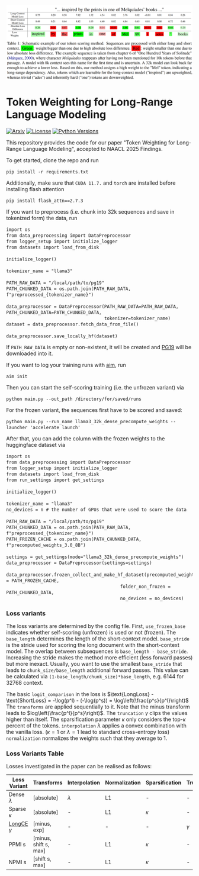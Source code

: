 
<p  align="center">
  <img src='logo.png' width='1000'>
</p>

# Token Weighting for Long-Range Language Modeling
[![Arxiv](https://img.shields.io/badge/Arxiv-2502.NNNNN-red?style=flat-square&logo=arxiv&logoColor=white)](https://put-here-your-paper.com)
[![License](https://img.shields.io/github/license/UKPLab/naacl2025-token-weighting)](https://opensource.org/licenses/Apache-2.0)
[![Python Versions](https://img.shields.io/badge/Python-3.10-blue.svg?style=flat&logo=python&logoColor=white)](https://www.python.org/)

This repository provides the code for our paper "Token Weighting for Long-Range Language Modeling", accepted to NAACL 2025 Findings.

To get started, clone the repo and run 

```
pip install -r requirements.txt
```
Additionally, make sure that `CUDA 11.7.` and `torch` are installed before installing flash attention
```
pip install flash_attn==2.7.3
```

If you want to preprocess (i.e. chunk into 32k sequences and save in tokenized form) the data, run

```
import os
from data_preprocessing import DataPreprocessor
from logger_setup import initialize_logger
from datasets import load_from_disk

initialize_logger()

tokenizer_name = "llama3"

PATH_RAW_DATA = "/local/path/to/pg19"
PATH_CHUNKED_DATA = os.path.join(PATH_RAW_DATA, f"preprocessed_{tokenizer_name}")

data_preprocessor = DataPreprocessor(PATH_RAW_DATA=PATH_RAW_DATA, PATH_CHUNKED_DATA=PATH_CHUNKED_DATA,
                                     tokenizer=tokenizer_name)
dataset = data_preprocessor.fetch_data_from_file()

data_preprocessor.save_locally_hf(dataset)
``` 
If `PATH_RAW_DATA` is empty or non-existent, it will be created and [PG19](https://huggingface.co/datasets/deepmind/pg19) will be downloaded into it.

If you want to log your training runs with [aim](https://aimstack.readthedocs.io/en/latest/overview.html), run 

```
aim init
```

Then you can start the self-scoring training (i.e. the unfrozen variant) via

```
python main.py --out_path /directory/for/saved/runs
```

For the frozen variant, the sequences first have to be scored and saved: 

```
python main.py --run_name llama3_32k_dense_precompute_weights --launcher 'accelerate launch'
```

After that, you can add the column with the frozen weights to the huggingface dataset via

```
import os
from data_preprocessing import DataPreprocessor
from logger_setup import initialize_logger
from datasets import load_from_disk
from run_settings import get_settings 

initialize_logger()

tokenizer_name = "llama3"
no_devices = n # the number of GPUs that were used to score the data  

PATH_RAW_DATA = "/local/path/to/pg19"
PATH_CHUNKED_DATA = os.path.join(PATH_RAW_DATA, f"preprocessed_{tokenizer_name}")
PATH_FROZEN_CACHE = os.path.join(PATH_CHUNKED_DATA, f"precomputed_weights_3.0_8B")

settings = get_settings(mode="llama3_32k_dense_precompute_weights")
data_preprocessor = DataPreprocessor(settings=settings)

data_preprocessor.frozen_collect_and_make_hf_dataset(precomputed_weights_path = PATH_FROZEN_CACHE,
                                           folder_non_frozen = PATH_CHUNKED_DATA,
                                           no_devices = no_devices)
```

### Loss variants
The loss variants are determined by the config file. First, `use_frozen_base` indicates
whether self-scoring (unfrozen) is used or not (frozen). The `base_length` determines the
length of the short-context model. `base_stride` is the stride used for scoring the long document
with the short-context model. The overlap between subsequences is `base_length - base_stride`. Increasing
the stride makes the method more efficient (less forward passes) but more inexact. Usually, you want to use the
smallest `base_stride` that leads to `chunk_size/base_length` additional forward passes. This value
can be calculated via
`(1-base_length/chunk_size)*base_length`, e.g. 6144 for 32768 context.

The basic `logit_comparison` in the loss is $\text{LongLoss} - \text{ShortLoss} = -\log(p^l) - (-\log(p^s)) = \log\left(\frac{p^s}{p^l}\right)$
The `transforms` are applied sequentially to it. Note that the minus transform leads to $log\left(\frac{p^l}{p^s}\right)$.
The `truncation` $\gamma$ clips the values higher than itself. The sparsification parameter $\kappa$ only considers the top-$\kappa$ percent of the tokens.
`interpolation` $\lambda$ applies a convex combination with the vanilla loss. ($\kappa=1$ or $\lambda=1$ lead to standard cross-entropy loss)
`normalization` normalizes the weights such that they average to 1.

### Loss Variants Table
Losses investigated in the paper can be realised as follows:

| Loss Variant                                                  | Transforms            | Interpolation | Normalization | Sparsification | Truncation | 
|---------------------------------------------------------------|-----------------------|---------------|---------------|----------------|------------|
| Dense $\lambda$                                               | [absolute]            | $\lambda$     | L1            | -              | -          |
| Sparse $\kappa$                                               | [absolute]            | -             | L1            | $\kappa$       | -          | 
| [LongCE](https://openreview.net/forum?id=fL4qWkSmtM) $\gamma$ | [minus, exp]          | -             | -             | -              | $\gamma$   | 
| PPMI s                                                        | [minus, shift s, max] | -             | L1            | $\kappa$       | -          | 
| NPMI s                                                        | [shift s, max]        | -             | L1            | $\kappa$       | -          | 
